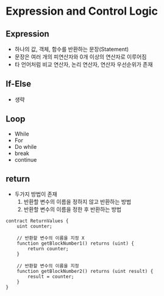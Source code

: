 # Expression and Control Logic

## Expression
- 하나의 값, 객체, 함수를 반환하는 문장(Statement)
- 문장은 여러 개의 피연산자와 0개 이상의 연산자로 이루어짐
- 타 언어처럼 비교 연산자, 논리 연산자, 연산자 우선순위가 존재

## If-Else
- 생략

## Loop
- While
- For
- Do while
- break
- continue

## return
- 두가지 방법이 존재
	1. 반환할 변수의 이름을 정하지 않고 반환하는 방법
	2. 반환할 변수의 이름을 정한 후 반환하는 방법

```solidity
contract ReturnValues {
	uint counter;

	// 반환할 변수의 이름을 지정 X
	function getBlockNumber1() returns (uint) {
		return counter;
	}

	// 반환할 변수의 이름을 지정
	function getBlockNumber2() returns (uint result) {
		result = counter;
	}
}
```
